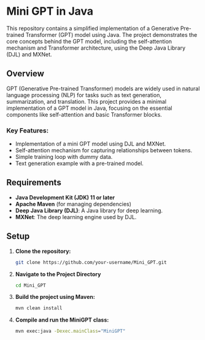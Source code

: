 # Mini GPT in Java

This repository contains a simplified implementation of a Generative Pre-trained Transformer (GPT) model using Java. The project demonstrates the core concepts behind the GPT model, including the self-attention mechanism and Transformer architecture, using the Deep Java Library (DJL) and MXNet.

## Overview

GPT (Generative Pre-trained Transformer) models are widely used in natural language processing (NLP) for tasks such as text generation, summarization, and translation. This project provides a minimal implementation of a GPT model in Java, focusing on the essential components like self-attention and basic Transformer blocks.

### Key Features:
- Implementation of a mini GPT model using DJL and MXNet.
- Self-attention mechanism for capturing relationships between tokens.
- Simple training loop with dummy data.
- Text generation example with a pre-trained model.

## Requirements

- **Java Development Kit (JDK) 11 or later**
- **Apache Maven** (for managing dependencies)
- **Deep Java Library (DJL)**: A Java library for deep learning.
- **MXNet**: The deep learning engine used by DJL.

## Setup

1. **Clone the repository:**

   ```bash
   git clone https://github.com/your-username/Mini_GPT.git
   ```

2. **Navigate to the Project Directory**

   ```bash
   cd Mini_GPT
   ```
   
3. **Build the project using Maven:**

   ```bash
   mvn clean install
   ```
4. **Compile and run the MiniGPT class:**

   ```bash
   mvn exec:java -Dexec.mainClass="MiniGPT"
   ```
